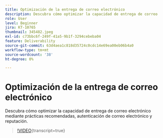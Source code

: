 ```yaml
---
title: Optimización de la entrega de correo electrónico
description: Descubra cómo optimizar la capacidad de entrega de correo electrónico mediante prácticas recomendadas, autenticación de correo electrónico y reputación.
role: User
level: Beginner
jira: KT-10765
thumbnail: 345482.jpeg
exl-id: c73bbc6f-249f-41a5-9b1f-3294cebeba04
feature: Deliverability
source-git-commit: 63d4aea1c818d35724c0cdc14e69ea00eb06b4a0
workflow-type: tm+mt
source-wordcount: '38'
ht-degree: 0%

---
```


# Optimización de la entrega de correo electrónico

Descubra cómo optimizar la capacidad de entrega de correo electrónico mediante prácticas recomendadas, autenticación de correo electrónico y reputación.

>[!VIDEO](https://video.tv.adobe.com/v/3411471/?quality=12&learn=on&captions=spa){transcript=true}
